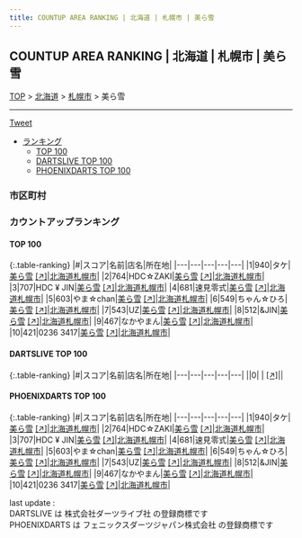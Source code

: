 ```yaml
---
title: COUNTUP AREA RANKING | 北海道 | 札幌市 | 美ら雪
---
```

## COUNTUP AREA RANKING | 北海道 | 札幌市 | 美ら雪

[TOP](/darts/rank/) > [北海道](/darts/rank/北海道/) > [札幌市](/darts/rank/北海道/札幌市/) > 美ら雪

___

<a href="https://twitter.com/share?ref_src=twsrc%5Etfw" data-text="COUNTUP AREA RANKING | 北海道札幌市美ら雪" class="twitter-share-button" data-hashtags="DARTSLIVE,PHOENIXDARTS,darts,ダーツ" data-show-count="false">Tweet</a>

* [ランキング](#カウントアップランキング)
    * [TOP 100](#top-100)
    * [DARTSLIVE TOP 100](#dartslive-top-100)
    * [PHOENIXDARTS TOP 100](#phoenixdarts-top-100)

### 市区町村

<ul>

</ul>

### カウントアップランキング

#### TOP 100



{:.table-ranking}
|#|スコア|名前|店名|所在地|
|---|---|---|---|---|
|1|940|<span class="rank-name-pd">タケ</span>|<a href="/darts/rank/shops/83619.html">美ら雪</a> <a href="https://vs.phoenixdarts.com/jp/shop/shopDetailInfo/s_83619?s_seq=83619">[↗]</a>|<a href="/darts/rank/北海道/札幌市">北海道札幌市</a>|
|2|764|<span class="rank-name-pd">HDC☆ZAKI</span>|<a href="/darts/rank/shops/83619.html">美ら雪</a> <a href="https://vs.phoenixdarts.com/jp/shop/shopDetailInfo/s_83619?s_seq=83619">[↗]</a>|<a href="/darts/rank/北海道/札幌市">北海道札幌市</a>|
|3|707|<span class="rank-name-pd">HDC ¥ JIN</span>|<a href="/darts/rank/shops/83619.html">美ら雪</a> <a href="https://vs.phoenixdarts.com/jp/shop/shopDetailInfo/s_83619?s_seq=83619">[↗]</a>|<a href="/darts/rank/北海道/札幌市">北海道札幌市</a>|
|4|681|<span class="rank-name-pd">速見零式</span>|<a href="/darts/rank/shops/83619.html">美ら雪</a> <a href="https://vs.phoenixdarts.com/jp/shop/shopDetailInfo/s_83619?s_seq=83619">[↗]</a>|<a href="/darts/rank/北海道/札幌市">北海道札幌市</a>|
|5|603|<span class="rank-name-pd">やま☆chan</span>|<a href="/darts/rank/shops/83619.html">美ら雪</a> <a href="https://vs.phoenixdarts.com/jp/shop/shopDetailInfo/s_83619?s_seq=83619">[↗]</a>|<a href="/darts/rank/北海道/札幌市">北海道札幌市</a>|
|6|549|<span class="rank-name-pd">ちゃん☆ひろ</span>|<a href="/darts/rank/shops/83619.html">美ら雪</a> <a href="https://vs.phoenixdarts.com/jp/shop/shopDetailInfo/s_83619?s_seq=83619">[↗]</a>|<a href="/darts/rank/北海道/札幌市">北海道札幌市</a>|
|7|543|<span class="rank-name-pd">UZ</span>|<a href="/darts/rank/shops/83619.html">美ら雪</a> <a href="https://vs.phoenixdarts.com/jp/shop/shopDetailInfo/s_83619?s_seq=83619">[↗]</a>|<a href="/darts/rank/北海道/札幌市">北海道札幌市</a>|
|8|512|<span class="rank-name-pd">&amp;JIN</span>|<a href="/darts/rank/shops/83619.html">美ら雪</a> <a href="https://vs.phoenixdarts.com/jp/shop/shopDetailInfo/s_83619?s_seq=83619">[↗]</a>|<a href="/darts/rank/北海道/札幌市">北海道札幌市</a>|
|9|467|<span class="rank-name-pd">なかやまん</span>|<a href="/darts/rank/shops/83619.html">美ら雪</a> <a href="https://vs.phoenixdarts.com/jp/shop/shopDetailInfo/s_83619?s_seq=83619">[↗]</a>|<a href="/darts/rank/北海道/札幌市">北海道札幌市</a>|
|10|421|<span class="rank-name-pd">0236 3417</span>|<a href="/darts/rank/shops/83619.html">美ら雪</a> <a href="https://vs.phoenixdarts.com/jp/shop/shopDetailInfo/s_83619?s_seq=83619">[↗]</a>|<a href="/darts/rank/北海道/札幌市">北海道札幌市</a>|


#### DARTSLIVE TOP 100



{:.table-ranking}
|#|スコア|名前|店名|所在地|
|---|---|---|---|---|
||0|<span class="rank-name-dl"> </span>|<a href="/darts/rank/shops/.html"></a> <a href="">[↗]</a>|<a href="/darts/rank//"></a>|


#### PHOENIXDARTS TOP 100



{:.table-ranking}
|#|スコア|名前|店名|所在地|
|---|---|---|---|---|
|1|940|<span class="rank-name-pd">タケ</span>|<a href="/darts/rank/shops/83619.html">美ら雪</a> <a href="https://vs.phoenixdarts.com/jp/shop/shopDetailInfo/s_83619?s_seq=83619">[↗]</a>|<a href="/darts/rank/北海道/札幌市">北海道札幌市</a>|
|2|764|<span class="rank-name-pd">HDC☆ZAKI</span>|<a href="/darts/rank/shops/83619.html">美ら雪</a> <a href="https://vs.phoenixdarts.com/jp/shop/shopDetailInfo/s_83619?s_seq=83619">[↗]</a>|<a href="/darts/rank/北海道/札幌市">北海道札幌市</a>|
|3|707|<span class="rank-name-pd">HDC ¥ JIN</span>|<a href="/darts/rank/shops/83619.html">美ら雪</a> <a href="https://vs.phoenixdarts.com/jp/shop/shopDetailInfo/s_83619?s_seq=83619">[↗]</a>|<a href="/darts/rank/北海道/札幌市">北海道札幌市</a>|
|4|681|<span class="rank-name-pd">速見零式</span>|<a href="/darts/rank/shops/83619.html">美ら雪</a> <a href="https://vs.phoenixdarts.com/jp/shop/shopDetailInfo/s_83619?s_seq=83619">[↗]</a>|<a href="/darts/rank/北海道/札幌市">北海道札幌市</a>|
|5|603|<span class="rank-name-pd">やま☆chan</span>|<a href="/darts/rank/shops/83619.html">美ら雪</a> <a href="https://vs.phoenixdarts.com/jp/shop/shopDetailInfo/s_83619?s_seq=83619">[↗]</a>|<a href="/darts/rank/北海道/札幌市">北海道札幌市</a>|
|6|549|<span class="rank-name-pd">ちゃん☆ひろ</span>|<a href="/darts/rank/shops/83619.html">美ら雪</a> <a href="https://vs.phoenixdarts.com/jp/shop/shopDetailInfo/s_83619?s_seq=83619">[↗]</a>|<a href="/darts/rank/北海道/札幌市">北海道札幌市</a>|
|7|543|<span class="rank-name-pd">UZ</span>|<a href="/darts/rank/shops/83619.html">美ら雪</a> <a href="https://vs.phoenixdarts.com/jp/shop/shopDetailInfo/s_83619?s_seq=83619">[↗]</a>|<a href="/darts/rank/北海道/札幌市">北海道札幌市</a>|
|8|512|<span class="rank-name-pd">&amp;JIN</span>|<a href="/darts/rank/shops/83619.html">美ら雪</a> <a href="https://vs.phoenixdarts.com/jp/shop/shopDetailInfo/s_83619?s_seq=83619">[↗]</a>|<a href="/darts/rank/北海道/札幌市">北海道札幌市</a>|
|9|467|<span class="rank-name-pd">なかやまん</span>|<a href="/darts/rank/shops/83619.html">美ら雪</a> <a href="https://vs.phoenixdarts.com/jp/shop/shopDetailInfo/s_83619?s_seq=83619">[↗]</a>|<a href="/darts/rank/北海道/札幌市">北海道札幌市</a>|
|10|421|<span class="rank-name-pd">0236 3417</span>|<a href="/darts/rank/shops/83619.html">美ら雪</a> <a href="https://vs.phoenixdarts.com/jp/shop/shopDetailInfo/s_83619?s_seq=83619">[↗]</a>|<a href="/darts/rank/北海道/札幌市">北海道札幌市</a>|


<div class="footer border-top border-gray-light mt-5 pt-3 text-right text-gray">
    last update : <span style="font-weight: italic" id="foot_last_modified"></span><br />
    DARTSLIVE は 株式会社ダーツライブ社 の登録商標です<br />
    PHOENIXDARTS は フェニックスダーツジャパン株式会社 の登録商標です<br />
</div>

<script src="https://cdnjs.cloudflare.com/ajax/libs/jquery.tablesorter/2.31.3/js/jquery.tablesorter.min.js" integrity="sha512-qzgd5cYSZcosqpzpn7zF2ZId8f/8CHmFKZ8j7mU4OUXTNRd5g+ZHBPsgKEwoqxCtdQvExE5LprwwPAgoicguNg==" crossorigin="anonymous" referrerpolicy="no-referrer"></script>
<link rel="stylesheet" href="https://cdnjs.cloudflare.com/ajax/libs/jquery.tablesorter/2.31.3/css/theme.default.min.css" integrity="sha512-wghhOJkjQX0Lh3NSWvNKeZ0ZpNn+SPVXX1Qyc9OCaogADktxrBiBdKGDoqVUOyhStvMBmJQ8ZdMHiR3wuEq8+w==" crossorigin="anonymous" referrerpolicy="no-referrer" />
<script>
$(function() {
    $(".table-ranking").tablesorter({sortList:[[0, 0]]});
    $("#foot_last_modified").text(formatDate(new Date(document.lastModified), 'yyyy-MM-dd HH:mm:ss'));
});
</script>

<script async src="https://platform.twitter.com/widgets.js" charset="utf-8"></script>
